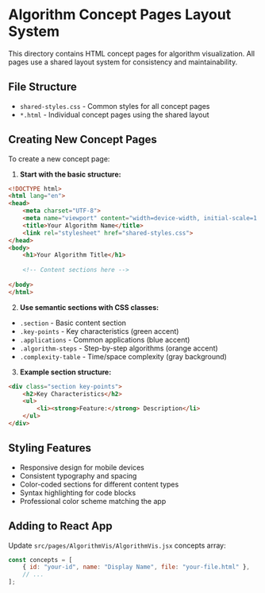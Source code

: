# Algorithm Concept Pages Layout System

This directory contains HTML concept pages for algorithm visualization. All pages use a shared layout system for consistency and maintainability.

## File Structure

- `shared-styles.css` - Common styles for all concept pages
- `*.html` - Individual concept pages using the shared layout

## Creating New Concept Pages

To create a new concept page:

1. **Start with the basic structure:**
```html
<!DOCTYPE html>
<html lang="en">
<head>
    <meta charset="UTF-8">
    <meta name="viewport" content="width=device-width, initial-scale=1.0">
    <title>Your Algorithm Name</title>
    <link rel="stylesheet" href="shared-styles.css">
</head>
<body>
    <h1>Your Algorithm Title</h1>
    
    <!-- Content sections here -->
    
</body>
</html>
```

2. **Use semantic sections with CSS classes:**

- `.section` - Basic content section
- `.key-points` - Key characteristics (green accent)
- `.applications` - Common applications (blue accent)  
- `.algorithm-steps` - Step-by-step algorithms (orange accent)
- `.complexity-table` - Time/space complexity (gray background)

3. **Example section structure:**
```html
<div class="section key-points">
    <h2>Key Characteristics</h2>
    <ul>
        <li><strong>Feature:</strong> Description</li>
    </ul>
</div>
```

## Styling Features

- Responsive design for mobile devices
- Consistent typography and spacing
- Color-coded sections for different content types
- Syntax highlighting for code blocks
- Professional color scheme matching the app

## Adding to React App

Update `src/pages/AlgorithmVis/AlgorithmVis.jsx` concepts array:

```javascript
const concepts = [
    { id: "your-id", name: "Display Name", file: "your-file.html" },
    // ...
];
```
